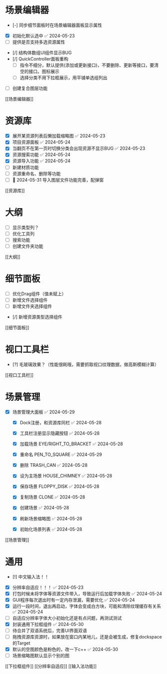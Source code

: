 # 场景编辑器

- [-] 同步细节面板时在场景编辑器面板显示属性
- [x] 初始化默认选中 ✅ 2024-05-23
- [ ] 提供是否支持多选资源属性
- [/] 结构体数组UI组件显示BUG
- [/] QuickController面板重构
  - [ ] 指令不细分，默认提供(添加或更新接口)，不要删除、更新等接口，要清空的接口。图标展示
  - [ ] 选择分类不用下拉框展示，用平铺单选组列出
- [ ] 创建复合图层功能

[[场景编辑器]]

# 资源库

- [x] 展开某资源列表后懒加载缩略图 ✅ 2024-05-23
- [x] 项目资源面板 ✅ 2024-05-24
- [x] 当翻页不在第一页时切换分类会出现资源不显示BUG ✅ 2024-05-23
- [x] 资源搜索功能 ✅ 2024-05-24
- [x] 资源导入功能 ✅ 2024-05-24
- [ ] 新建材质功能
- [ ] 资源重命名、删除等功能
- [ ] 📅 2024-05-31 导入图层文件功能完善，配弹窗

[[资源库]]
# 大纲

- [ ] 显示类型列？
- [ ] 优化工具列
- [ ] 搜索功能
- [ ] 创建文件夹功能

[[大纲]]

# 细节面板

- [ ] 优化Drag组件（值未赋上）
- [ ] 新增文件选择组件
- [ ] 新增文件夹选择组件
- [/] 新增资源类型选择组件

[[细节面板]]

# 视口工具栏

- [?] 毛玻璃效果？（性能很耗哦，需要抓取视口纹理数据，做高斯模糊计算）

[[视口工具栏]]

# 场景管理

- [x] 场景管理大面板 ✅ 2024-05-29
    - [x] Dock注册，和资源库同栏 ✅ 2024-05-28
    - [x] 工具栏注册显示隐藏按钮 ✅ 2024-05-28
    - [x] 加载场景 EYE/RIGHT_TO_BRACKET ✅ 2024-05-28
    - [x] 重命名 PEN_TO_SQUARE ✅ 2024-05-29
    - [x] 删除 TRASH_CAN ✅ 2024-05-28
    - [x] 设为主场景 HOUSE_CHIMNEY ✅ 2024-05-28
    - [x] 保存场景 FLOPPY_DISK ✅ 2024-05-28
    - [x] 复制场景 CLONE ✅ 2024-05-28
    - [x] 创建场景 ✅ 2024-05-28
    - [x] 刷新场景缩略图 ✅ 2024-05-28
    - [x] 初始化场景列表 ✅ 2024-05-28


[[场景管理]]

# 通用

- [!] 中文输入法！！
- [x] 分辨率自适应！！！ ✅ 2024-05-23
- [x] 打包时候未将字体等资源文件带入，导致运行后加载字体失败 ✅ 2024-05-24
- [x] GUI程序每次退出时有一定内存泄漏，需要优化 ✅ 2024-05-24
- [x] 运行一段时间，退出再启动，字体会变成白方块，可能和清除纹理缓存有关系 ✅ 2024-05-24
- [ ] 自适应分辨率字体大小初始化还是有点问题，再测试测试
- [x] 封装通用下拉框组件 ✅ 2024-05-30
- [ ] 待合并了双语系统后，完善UI界面双语
- [ ] 拖拽资源库资源时，如果放在窗口内某地儿，还是会被生成，修复dockspace的Target
- [x] 默认的空图颜色是粉色的，改一下c++ ✅ 2024-05-30
- [ ] 场景缩略图默认显示个别的图

[[下拉框组件]]
[[分辨率自适应]]
[[输入法功能]]
